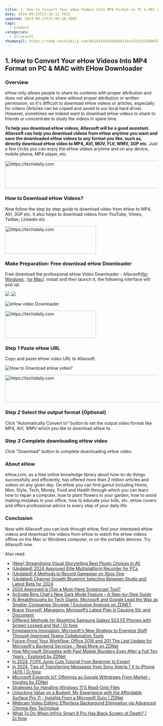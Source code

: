 ```yaml
---
title: 1. How to Convert Your eHow Videos Into MP4 Format on PC & MAC with EHow Downloader
date: 2024-09-25T23:34:11.742Z
updated: 2024-09-27T22:09:28.580Z
tags:
  - product
categories:
  - allavsoft
thumbnail: https://thmb.techidaily.com/052918d3e56b96021eca7b3225588078d8b2ee409e0b799bdcb8f9f006f59b01.jpg
---
```


## 1. How to Convert Your eHow Videos Into MP4 Format on PC & MAC with EHow Downloader

### Overview

eHow only allows people to share its contents with proper attribution and does not allow people to share without proper attribution or written permission, so it's difficult to download eHow videos or articles, especially for videos (Articles can be copied and saved to our local hard drive). However, sometimes we indeed want to download eHow videos to share to friends or concentrate to study the videos in spare time.

**To help you download eHow videos, Allavsoft will be a good assistant. Allavsoft can help you download videos from eHow anytime you want and save the downloaded eHow videos to any format you like, such as, directly download eHow video to MP4, AVI, MOV, FLV, WMV, 3GP etc.** Just a few clicks you can enjoy the eHow videos anytime and on any device, mobile phone, MP4 player, etc.

<!-- affiliate ads begin -->
<a href="https://appsumo.8odi.net/c/5597632/2037358/7443" target="_top" id="2037358">
  <img src="//a.impactradius-go.com/display-ad/7443-2037358" border="0" alt="https://techidaily.com" width="728" height="90"/>
</a>
<img height="0" width="0" src="https://appsumo.8odi.net/i/5597632/2037358/7443" style="position:absolute;visibility:hidden;" border="0" />
<!-- affiliate ads end -->

### How to Download eHow Videos?

Now follow the step by step guide to download video from eHow to MP4, AVI, 3GP etc. It also helps to download videos from YouTube, Vimeo, Twitter, Linkedin etc

<!-- affiliate ads begin -->
<a href="https://aidotcom.pxf.io/c/5597632/2129042/19576" target="_top" id="2129042">
  <img src="//a.impactradius-go.com/display-ad/19576-2129042" border="0" alt="https://techidaily.com" width="300" height="90"/>
</a>
<img height="0" width="0" src="https://aidotcom.pxf.io/i/5597632/2129042/19576" style="position:absolute;visibility:hidden;" border="0" />
<!-- affiliate ads end -->

### Make Preparation: Free download eHow Downloader

Free download the professional eHow Video Downloader - Allavsoft([for Windows](https://tools.techidaily.com/allavsoft/products/) , [for Mac](https://tools.techidaily.com/allavsoft/products/)), install and then launch it, the following interface will pop up.

[![](https://www.allavsoft.com/how-to/../images/how-to/free-download-win.jpg)](https://tools.techidaily.com/allavsoft/products/) [![](https://www.allavsoft.com/how-to/../images/how-to/free-download-mac.jpg)](https://tools.techidaily.com/allavsoft/products/)

![eHow video Downloader](https://www.allavsoft.com/how-to/../images/allavsoft/screen-shot-600.jpg)

<!-- affiliate ads begin -->
<a href="https://aligracehair.sjv.io/c/5597632/2080328/19272" target="_top" id="2080328">
  <img src="//a.impactradius-go.com/display-ad/19272-2080328" border="0" alt="https://techidaily.com" width="300" height="90"/>
</a>
<img height="0" width="0" src="https://aligracehair.sjv.io/i/5597632/2080328/19272" style="position:absolute;visibility:hidden;" border="0" />
<!-- affiliate ads end -->

### Step _1_ Paste eHow URL

Copy and paste eHow video URL to Allavsoft.

![How to Download eHow video?](https://www.allavsoft.com/how-to/../images/how-to/download-ehow-videos/download-ehow-video.jpg)

<!-- affiliate ads begin -->
<a href="https://aligracehair.sjv.io/c/5597632/1972670/19272" target="_top" id="1972670">
  <img src="//a.impactradius-go.com/display-ad/19272-1972670" border="0" alt="https://techidaily.com" width="728" height="90"/>
</a>
<img height="0" width="0" src="https://aligracehair.sjv.io/i/5597632/1972670/19272" style="position:absolute;visibility:hidden;" border="0" />
<!-- affiliate ads end -->

### Step _2_ Select the output format (Optional)

Click "Automatically Convert to" button to set the output video format like MP4, AVI, WMV which you like to download eHow to.

### Step _3_ Complete downloading eHow video

Click "Download" button to complete downloading eHow video.

### About eHow

eHow.com, as a free online knowledge library about how-to-do things successfully and efficiently, has offered more than 2 million articles and videos on any given day. On eHow you can find gamut including Home, Mon, Style, Tech, Money, Food and Health through which you can learn how to repair a computer, how to plant flowers in your garden, how to avoid making mistakes in your office, how to educate your kids, etc. eHow covers and offers professional advice to every step of your daily life.

### Conclusion

Now with Allavsoft you can look through eHow, find your interested eHow videos and download the videos from eHow to watch the eHow videos offline on the Mac or Windows computer, or on the portable devices. Try Allavsoft now.

<ins class="adsbygoogle"
     style="display:block"
     data-ad-format="autorelaxed"
     data-ad-client="ca-pub-7571918770474297"
     data-ad-slot="1223367746"></ins>

<ins class="adsbygoogle"
     style="display:block"
     data-ad-client="ca-pub-7571918770474297"
     data-ad-slot="8358498916"
     data-ad-format="auto"
     data-full-width-responsive="true"></ins>

<span class="atpl-alsoreadstyle">Also read:</span>
<div><ul>
<li><a href="https://some-approaches.techidaily.com/new-streamlining-visual-storytelling-best-plugin-choices-in-ae/"><u>[New] Streamlining Visual Storytelling Best Plugin Choices in AE</u></a></li>
<li><a href="https://on-screen-recording.techidaily.com/updated-2024-approved-elite-multiplatform-recorder-for-pcs/"><u>[Updated] 2024 Approved Elite Multiplatform Recorder for PCs</u></a></li>
<li><a href="https://on-screen-recording.techidaily.com/updated-4-methods-to-record-gameplay-on-xbox-one/"><u>[Updated] 4 Methods to Record Gameplay on Xbox One</u></a></li>
<li><a href="https://facebook-video-footage.techidaily.com/updated-channel-growth-blueprint-selecting-between-studio-and-latest-beta-for-2024/"><u>[Updated] Channel Growth Blueprint Selecting Between Studio and Latest Beta for 2024</u></a></li>
<li><a href="https://video-screen-grab.techidaily.com/2024-approved-is-itop-a-must-have-screencast-tool/"><u>2024 Approved Is ITop a Must-Have Screencast Tool?</u></a></li>
<li><a href="https://win-tricks.techidaily.com/activate-bing-chats-new-dark-mode-feature-a-step-by-step-guide/"><u>Activate Bing Chat's New Dark Mode Feature – A Step-by-Step Guide</u></a></li>
<li><a href="https://win-tricks.techidaily.com/ai-breakthroughs-by-tech-giants-microsoft-and-google-lead-the-way-as-smaller-companies-struggle-exclusive-analysis-on-zdnet/"><u>AI Breakthroughs by Tech Giants: Microsoft and Google Lead the Way as Smaller Companies Struggle | Exclusive Analysis on ZDNET</u></a></li>
<li><a href="https://win-tricks.techidaily.com/brace-yourself-managers-microsofts-latest-plan-is-causing-stir-and-discontent/"><u>Brace Yourself, Managers: Microsoft’s Latest Plan Is Causing Stir and Discontent</u></a></li>
<li><a href="https://techidaily.com/different-methods-for-resetting-samsung-galaxy-s23-fe-phones-with-screen-locked-and-not-drfone-by-drfone-reset-android-reset-android/"><u>Different Methods for Resetting Samsung Galaxy S23 FE Phones with Screen Locked and Not | Dr.fone</u></a></li>
<li><a href="https://win-tricks.techidaily.com/empowering-innovation-microsofts-new-strategy-to-energize-staff-through-improved-teams-collaboration-tools/"><u>Empowering Innovation: Microsoft's New Strategy to Energize Staff Through Improved Teams Collaboration Tools</u></a></li>
<li><a href="https://win-tricks.techidaily.com/future-proof-your-workflow-office-2016-and-201-the-last-update-for-microsofts-backend-services-read-more-on-zdnet/"><u>Future-Proof Your Workflow: Office 2016 and 201 The Last Update for Microsoft's Backend Services - Read More on ZDNet</u></a></li>
<li><a href="https://win-tricks.techidaily.com/how-microsoft-struggles-with-past-mobile-blunders-even-after-a-full-ten-years-explored-by-zdnet/"><u>How Microsoft Struggles with Past Mobile Blunders Even After a Full Ten Years - Explored by ZDNet</u></a></li>
<li><a href="https://ai-vdieo-software.techidaily.com/in-2024-fcpx-jump-cuts-tutorial-from-beginner-to-expert/"><u>In 2024, FCPX Jump Cuts Tutorial From Beginner to Expert</u></a></li>
<li><a href="https://android-transfer.techidaily.com/in-2024-tips-of-transferring-messages-from-sony-xperia-1-v-to-iphone-1415-drfone-by-drfone-transfer-from-android-transfer-from-android/"><u>In 2024, Tips of Transferring Messages from Sony Xperia 1 V to iPhone 14/15 | Dr.fone</u></a></li>
<li><a href="https://win-tricks.techidaily.com/microsoft-expands-iot-offerings-as-google-withdraws-from-market-insights-by-zdnet/"><u>Microsoft Expands IoT Offerings as Google Withdraws From Market - Insights by ZDNet</u></a></li>
<li><a href="https://win11-tips.techidaily.com/strategies-for-handling-windows-11s-read-only-files/"><u>Strategies for Handling Windows 11'S Read-Only Files</u></a></li>
<li><a href="https://win-tricks.techidaily.com/unlocking-value-on-a-budget-my-experience-with-the-affordable-surface-pro-11-insights-from-a-microsoft-guru-zdnet/"><u>Unlocking Value on a Budget: My Experience with the Affordable Surface Pro 11 - Insights From a Microsoft Guru | ZDNet</u></a></li>
<li><a href="https://win-tricks.techidaily.com/webcam-video-editing-effortless-background-elimination-via-advanced-chroma-key-technique/"><u>Webcam Video Editing: Effortless Background Elimination via Advanced Chroma Key Technique</u></a></li>
<li><a href="https://howto.techidaily.com/what-to-do-when-infinix-smart-8-pro-has-black-screen-of-death-drfone-by-drfone-fix-android-problems-fix-android-problems/"><u>What To Do When Infinix Smart 8 Pro Has Black Screen of Death? | Dr.fone</u></a></li>
</ul></div>

